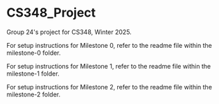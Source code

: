 # CS348_Project
Group 24's project for CS348, Winter 2025.

For setup instructions for Milestone 0, refer to the readme file within the milestone-0 folder.

For setup instructions for Milestone 1, refer to the readme file within the milestone-1 folder.

For setup instructions for Milestone 2, refer to the readme file within the milestone-2 folder.